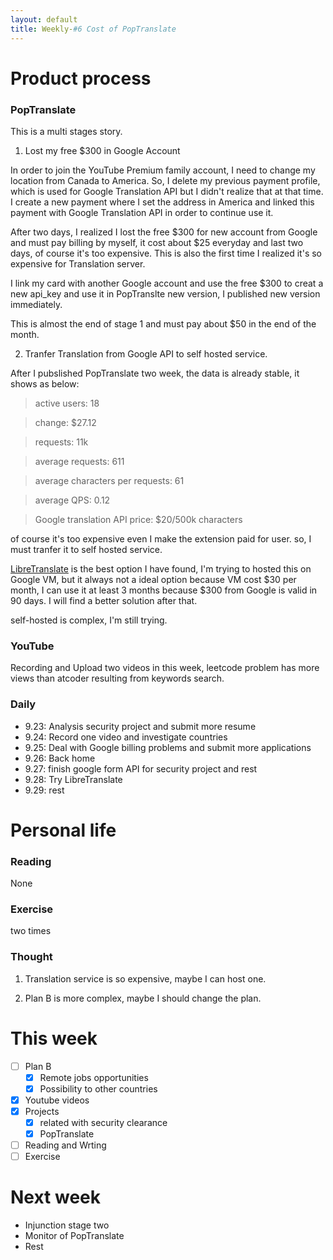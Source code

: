 ```yaml
---
layout: default
title: Weekly-#6 Cost of PopTranslate
---
```


# Product process

### PopTranslate

This is a multi stages story.

1) Lost my free $300 in Google Account

In order to join the YouTube Premium family account, I need to change my location from Canada to America. So, I delete my previous payment profile, which is used for Google Translation API but I didn't realize that at that time. I create a new payment where I set the address in America and linked this payment with Google Translation API in order to continue use it.

After two days, I realized I lost the free $300 for new account from Google and must pay billing by myself, it cost about $25 everyday and last two days, of course it's too expensive. This is also the first time I realized it's so expensive for Translation server.

I link my card with another Google account and use the free $300 to creat a new api_key and use it in PopTranslte new version, I published new version immediately.

This is almost the end of stage 1 and must pay about $50 in the end of the month.

2) Tranfer Translation from Google API to self hosted service.

After I pubslished PopTranslate two week, the data is already stable, it shows as below:

> active users: 18

> change: $27.12

> requests: 11k

> average requests: 611

> average characters per requests: 61

> average QPS: 0.12

> Google translation API price: $20/500k characters

of course it's too expensive even I make the extension paid for user. so, I must tranfer it to self hosted service. 

[LibreTranslate](https://github.com/LibreTranslate/LibreTranslate) is the best option I have found, I'm trying to hosted this on Google VM, but it always not a ideal option because VM cost $30 per month, I can use it at least 3 months because $300 from Google is valid in 90 days. I will find a better solution after that.

self-hosted is complex, I'm still trying.

### YouTube

Recording and Upload two videos in this week, leetcode problem has more views than atcoder resulting from keywords search.

### Daily
+ 9.23: Analysis security project and submit more resume
+ 9.24: Record one video and investigate countries
+ 9.25: Deal with Google billing problems and submit more applications
+ 9.26: Back home
+ 9.27: finish google form API for security project and rest
+ 9.28: Try LibreTranslate
+ 9.29: rest

# Personal life

### Reading

None

### Exercise

two times

### Thought

1) Translation service is so expensive, maybe I can host one.

2) Plan B is more complex, maybe I should change the plan.

# This week

- [ ] Plan B
    - [x] Remote jobs opportunities
    - [x] Possibility to other countries
- [x] Youtube videos
- [x] Projects
    - [x] related with security clearance
    - [x] PopTranslate
- [ ] Reading and Wrting
- [ ] Exercise

# Next week

+ Injunction stage two
+ Monitor of PopTranslate
+ Rest

